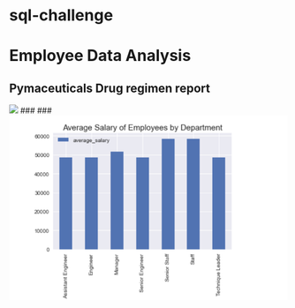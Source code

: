 # sql-challenge

# Employee Data Analysis
## Pymaceuticals Drug regimen report
<img src=https://github.com/BanuNathan/sql-challenge/blob/main/screenshots/Screenshot%20(56).png>
### 
###
<img src=https://github.com/BanuNathan/sql-challenge/blob/main/screenshots/Screenshot%20(57).png>
  
  
